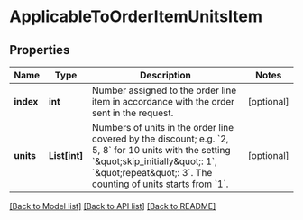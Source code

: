# ApplicableToOrderItemUnitsItem


## Properties

Name | Type | Description | Notes
------------ | ------------- | ------------- | -------------
**index** | **int** | Number assigned to the order line item in accordance with the order sent in the request. | [optional] 
**units** | **List[int]** | Numbers of units in the order line covered by the discount; e.g. &#x60;2, 5, 8&#x60; for 10 units with the setting &#x60;\&quot;skip_initially\&quot;: 1&#x60;, &#x60;\&quot;repeat\&quot;: 3&#x60;. The counting of units starts from &#x60;1&#x60;. | [optional] 

[[Back to Model list]](../README.md#documentation-for-models) [[Back to API list]](../README.md#documentation-for-api-endpoints) [[Back to README]](../README.md)


